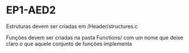 # EP1-AED2

Estruturas devem ser criadas em /Header/structures.c

Funções devem ser criadas na pasta Functions/ com um nome que deixe claro o que aquele conjunto de funções implementa
